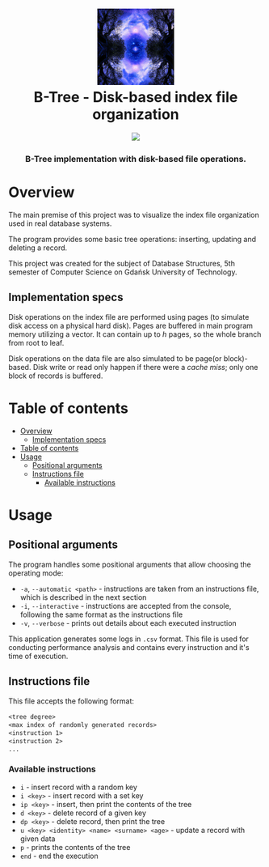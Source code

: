 <h1 align="center">
    <img src="./img/btree-logo.png" width="30%" height="30%">
    </br>
    B-Tree - Disk-based index file organization 
    </br>
</h1>

<p align="center">
    <a href="https://github.com/Silentsky0/btree-indexed-file-organization/blob/dev/LICENSE">
        <img src="https://img.shields.io/github/license/Silentsky0/btree-indexed-file-organization">
    </a>
</p>

<h3 align="center">
    B-Tree implementation with disk-based file operations.
</h3>

# Overview

The main premise of this
project was to visualize the index file organization used in real database
systems.

The program provides some basic tree operations: inserting, updating and
deleting a record.

This project was created for the subject of Database Structures, 5th semester of
Computer Science on Gdańsk University of Technology.

## Implementation specs

Disk operations on the index file are performed using pages (to simulate disk
access on a physical hard disk). Pages are buffered in main program memory
utilizing a vector. It can contain up to $h$ pages, so the whole branch from
root to leaf.

Disk operations on the data file are also simulated to be page(or block)-based.
Disk write or read only happen if there were a *cache miss*; only one block of
records is buffered.

# Table of contents
- [Overview](#overview)
  - [Implementation specs](#implementation-specs)
- [Table of contents](#table-of-contents)
- [Usage](#usage)
  - [Positional arguments](#positional-arguments)
  - [Instructions file](#instructions-file)
    - [Available instructions](#available-instructions)

# Usage

## Positional arguments

The program handles some positional arguments that allow choosing the operating
mode:

- `-a`, `--automatic <path>` - instructions are taken from an instructions file,
  which is described in the next section
- `-i`, `--interactive` - instructions are accepted from the console, following
  the same format as the instructions file
- `-v`, `--verbose` - prints out details about each executed instruction

This application generates some logs in `.csv` format. This file is used for
conducting performance analysis and contains every instruction and it's time of
execution.

## Instructions file

This file accepts the following format:
```
<tree degree>
<max index of randomly generated records>
<instruction 1>
<instruction 2>
...
```

### Available instructions

- `i` - insert record with a random key
- `i <key>` - insert record with a set key
- `ip <key>` - insert, then print the contents of the tree
- `d <key>` - delete record of a given key
- `dp <key>` - delete record, then print the tree
- `u <key> <identity> <name> <surname> <age>` - update a record with given data
- `p` - prints the contents of the tree
- `end` - end the execution
